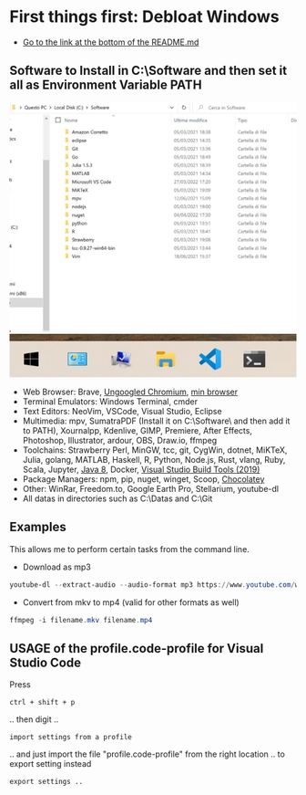 # First things first: Debloat Windows

- [Go to the link at the bottom of the README.md](https://github.com/Sycnex/Windows10Debloater)

## Software to Install in C:\Software and then set it all as Environment Variable PATH

![Software Installed](./assets/SoftwareInstalled.jpg)
![Bar](./assets/Bar.jpg)

- Web Browser: Brave, [Ungoogled Chromium](https://github.com/Eloston/ungoogled-chromium), [min browser](https://minbrowser.org/)
- Terminal Emulators: Windows Terminal, cmder
- Text Editors: NeoVim, VSCode, Visual Studio, Eclipse
- Multimedia: mpv, SumatraPDF (Install it on C:\Software\ and then add it to PATH), Xournalpp, Kdenlive, GIMP, Premiere, After Effects, Photoshop, Illustrator, ardour, OBS, Draw.io, ffmpeg
- Toolchains: Strawberry Perl, MinGW, tcc, git, CygWin, dotnet, MiKTeX, Julia, golang, MATLAB, Haskell, R, Python, Node.js, Rust, vlang, Ruby, Scala, Jupyter, [Java 8](https://docs.aws.amazon.com/corretto/latest/corretto-11-ug/downloads-list.html), Docker, [Visual Studio Build Tools (2019)](https://www.jaacostan.com/2019/12/rust-error-linker-linkexe-not-found.html#:~:text=While%20compiling%20Rust%20program%20in,Tools%20for%20Visual%20Studio%202019)
- Package Managers: npm, pip, nuget, winget, Scoop, [Chocolatey](https://www.youtube.com/watch?v=-5WLKu_J_AE)
- Other: WinRar, Freedom.to, Google Earth Pro, Stellarium, youtube-dl
- All datas in directories such as C:\Datas and C:\Git

## Examples

This allows me to perform certain tasks from the command line.

- Download as mp3

```powershell
youtube-dl --extract-audio --audio-format mp3 https://www.youtube.com/watch?v=irQNALota_g
```

- Convert from mkv to mp4 (valid for other formats as well)

```powershell
ffmpeg -i filename.mkv filename.mp4
```

## USAGE of the profile.code-profile for Visual Studio Code

Press

```keyboard
ctrl + shift + p
```

.. then digit ..

```keyboard
import settings from a profile
```

.. and just import the file "profile.code-profile" from the right location ..
to export setting instead

```keyboard
export settings ..
```
